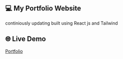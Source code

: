 ## 💻 My Portfolio Website 
continiously updating built using React js and Tailwind

## 🌐 Live Demo
[Portfolio](https://portfolio-pink-one-hqkctwa0n3.vercel.app/)
